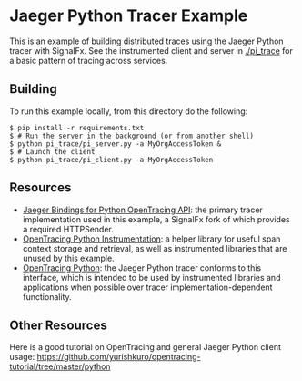 # Jaeger Python Tracer Example

This is an example of building distributed traces using the Jaeger Python tracer
with SignalFx. See the instrumented client and server in
[./pi_trace](./pi_trace) for a basic pattern of tracing across services.

## Building

To run this example locally, from this directory do the following:

```
$ pip install -r requirements.txt
$ # Run the server in the background (or from another shell)
$ python pi_trace/pi_server.py -a MyOrgAccessToken &
$ # Launch the client
$ python pi_trace/pi_client.py -a MyOrgAccessToken
```

## Resources

- [Jaeger Bindings for Python OpenTracing
  API](https://github.com/jaegertracing/jaeger-client-python): the primary
  tracer implementation used in this example, a SignalFx fork of which provides
  a required HTTPSender.
- [OpenTracing Python
  Instrumentation](https://github.com/uber-common/opentracing-python-instrumentation):
  a helper library for useful span context storage and retrieval, as well as
  instrumented libraries that are unused by this example.
- [OpenTracing
  Python](https://github.com/opentracing/opentracing-python): the Jaeger Python
  tracer conforms to this interface, which is intended to be used by
  instrumented libraries and applications when possible over tracer
  implementation-dependent functionality.

## Other Resources

Here is a good tutorial on OpenTracing and general Jaeger Python client usage:
https://github.com/yurishkuro/opentracing-tutorial/tree/master/python
